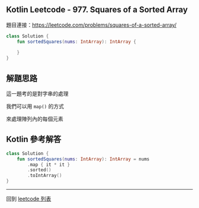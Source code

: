 ## Kotlin Leetcode - 977. Squares of a Sorted Array

題目連接：<https://leetcode.com/problems/squares-of-a-sorted-array/>

```kotlin
class Solution {
    fun sortedSquares(nums: IntArray): IntArray {
        
    }
}
```

## 解題思路

這一題考的是對字串的處理

我們可以用 `map()` 的方式

來處理陣列內的每個元素

## Kotlin 參考解答

```kotlin
class Solution {
    fun sortedSquares(nums: IntArray): IntArray = nums
        .map { it * it }
        .sorted()
        .toIntArray()
}
```

------

回到 [leetcode 列表](index.md)
